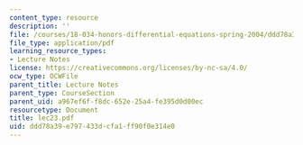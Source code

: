 ```yaml
---
content_type: resource
description: ''
file: /courses/18-034-honors-differential-equations-spring-2004/ddd78a39e797433dcfa1ff90f0e314e0_lec23.pdf
file_type: application/pdf
learning_resource_types:
- Lecture Notes
license: https://creativecommons.org/licenses/by-nc-sa/4.0/
ocw_type: OCWFile
parent_title: Lecture Notes
parent_type: CourseSection
parent_uid: a967ef6f-f8dc-652e-25a4-fe395d0d00ec
resourcetype: Document
title: lec23.pdf
uid: ddd78a39-e797-433d-cfa1-ff90f0e314e0
---
```


